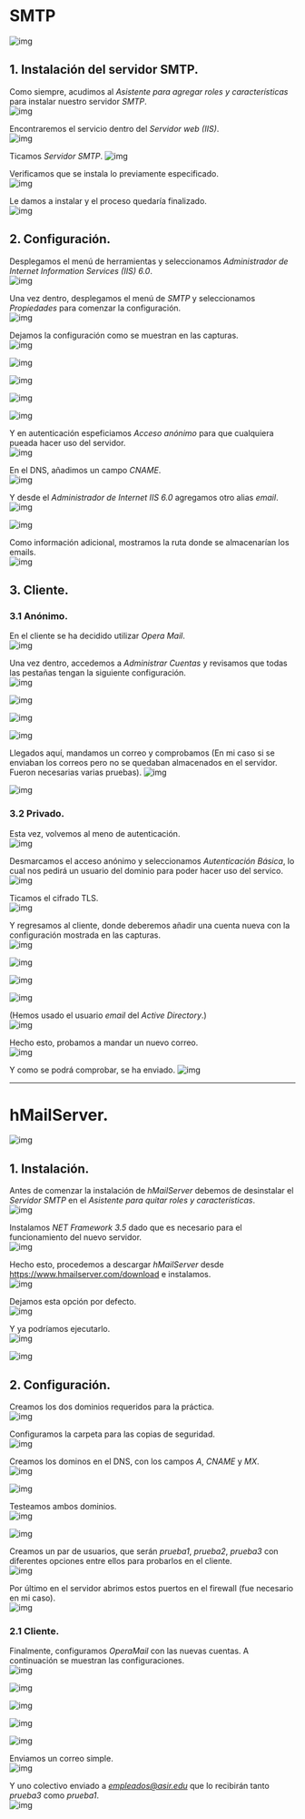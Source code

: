 # SMTP
![img](./img/000.jpg)    

## 1. Instalación del servidor SMTP.  
Como siempre, acudimos al *Asistente para agregar roles y características* para instalar nuestro servidor *SMTP*.  
![img](./img/001.png)    

Encontraremos el servicio dentro del *Servidor web (IIS)*.  
![img](./img/002.png)    

Ticamos *Servidor SMTP*.
![img](./img/004.png)    

Verificamos que se instala lo previamente especificado.  
![img](./img/003.png)    

Le damos a instalar y el proceso quedaría finalizado.  
![img](./img/005.png)    

## 2. Configuración.  
Desplegamos el menú de herramientas y seleccionamos *Administrador de Internet Information Services (IIS) 6.0*.  
![img](./img/006.png)    

Una vez dentro, desplegamos el menú de *SMTP* y seleccionamos *Propiedades* para comenzar la configuración.  
![img](./img/007.png)    

Dejamos la configuración como se muestran en las capturas.  
![img](./img/008.png)    

![img](./img/009.png)    

![img](./img/010.png)   

![img](./img/011.png)    

![img](./img/012.png)    

Y en autenticación espeficiamos *Acceso anónimo* para que cualquiera pueada hacer uso del servidor.  
![img](./img/013.png)    

En el DNS, añadimos un campo *CNAME*.  
![img](./img/014.png)    

Y desde el *Administrador de Internet IIS 6.0* agregamos otro alias *email*.
![img](./img/015.png)    

![img](./img/016.png)    

Como información adicional, mostramos la ruta donde se almacenarían los emails.  
![img](./img/017.png)   


## 3. Cliente.  
### 3.1 Anónimo.
En el cliente se ha decidido utilizar *Opera Mail*.  
![img](./img/021.png)    

Una vez dentro, accedemos a *Administrar Cuentas* y revisamos que todas las pestañas tengan la siguiente configuración.  
![img](./img/022.png)    

![img](./img/023.png)    

![img](./img/024.png)    

![img](./img/025.png)    

Llegados aquí, mandamos un correo y comprobamos (En mi caso si se enviaban los correos pero no se quedaban almacenados en el servidor. Fueron necesarias varias pruebas).
![img](./img/026.png)    

![img](./img/027.png)    

### 3.2 Privado.  
Esta vez, volvemos al meno de autenticación.  
![img](./img/010.png)     

Desmarcamos el acceso anónimo y seleccionamos *Autenticación Básica*, lo cual nos pedirá un usuario del dominio para poder hacer uso del servico.  
![img](./img/028.png)    

Ticamos el cifrado TLS.  
![img](./img/029.png)    

Y regresamos al cliente, donde deberemos añadir una cuenta nueva con la configuración mostrada en las capturas.   
   ![img](./img/035.png)   

![img](./img/036.png)    

![img](./img/037.png)      

![img](./img/038.png)    

(Hemos usado el usuario *email* del *Active Directory*.)  
![img](./img/039.png)   

Hecho esto, probamos a mandar un nuevo correo.  
![img](./img/033.png)      

Y como se podrá comprobar, se ha enviado.
![img](./img/034.png)  

---
# hMailServer.    
![img](./img_2/000.png)    

## 1. Instalación.  
Antes de comenzar la instalación de *hMailServer* debemos de desinstalar el *Servidor SMTP* en el *Asistente para quitar roles y características*.  
![img](./img_2/001.png)      

Instalamos *NET Framework 3.5* dado que es necesario para el funcionamiento del nuevo servidor.  
![img](./img_2/005.png)

Hecho esto, procedemos a descargar *hMailServer* desde https://www.hmailserver.com/download e instalamos.  
![img](./img_2/003.png)    

Dejamos esta opción por defecto.  
![img](./img_2/004.png)    

Y ya podríamos ejecutarlo.  
![img](./img_2/006.png)    

![img](./img_2/007.png)    

## 2. Configuración.  
Creamos los dos dominios requeridos para la práctica.  
![img](./img_2/008.png)      

Configuramos la carpeta para las copias de seguridad.  
![img](./img_2/009.png)      

Creamos los dominos en el DNS, con los campos *A*, *CNAME* y *MX*.  
![img](./img_2/013.png)    

![img](./img_2/014.png)    

Testeamos ambos dominios.  
![img](./img_2/010.png)     

![img](./img_2/011.png)     

Creamos un par de usuarios, que serán *prueba1*, *prueba2*, *prueba3* con diferentes opciones entre ellos para probarlos en el cliente.  
![img](./img_2/012.png)    

Por último en el servidor abrimos estos puertos en el firewall (fue necesario en mi caso).  
![img](./img_2/015.png)    

### 2.1 Cliente.  
Finalmente, configuramos *OperaMail* con las nuevas cuentas. A continuación se muestran las configuraciones.  
![img](./img_2/016.png)   

![img](./img_2/017.png)    

![img](./img_2/018.png)    

![img](./img_2/019.png)  

![img](./img_2/020.png)    

Enviamos un correo simple.  
![img](./img_2/021.png)  

Y uno colectivo enviado a *empleados@asir.edu* que lo recibirán tanto *prueba3* como *prueba1*.  
![img](./img_2/022.png)  
